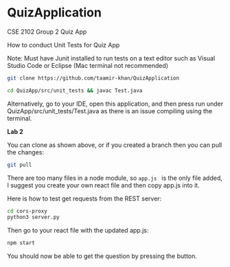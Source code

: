 # QuizApplication
CSE 2102 Group 2 Quiz App

How to conduct Unit Tests for Quiz App

Note: Must have Junit installed to run tests on a text editor such as Visual Studio Code or Eclipse (Mac terminal not recommended)


```bash 
git clone https://github.com/taamir-khan/QuizApplication
  ```

```bash
cd QuizApp/src/unit_tests && javac Test.java
```

Alternatively, go to your IDE, open this application, and then press run under QuizApp/src/unit_tests/Test.java as there is an issue compiling using the terminal.

**Lab 2**

You can clone as shown above, or if you created a branch then you can pull the changes:
```bash
git pull
```
There are too many files in a node module, so ```app.js ``` is the only file added, I suggest you create your own react file and then copy app.js into it.

Here is how to test get requests from the REST server:
```bash
cd cors-proxy
python3 server.py
```

Then go to your react file with the updated app.js:
```bash
npm start
```

You should now be able to get the question by pressing the button.


